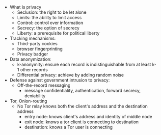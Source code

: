 - What is privacy
	- Seclusion: the right to be let alone
	- Limits: the ability to limit access
	- Control: control over information
	- Secrecy: the option of secrecy
	- Liberty: a prerequisite for political liberty
- Tracking mechanisms: 
	- Third-party cookies
	- browser fingerprinting
	- Privacy badger
- Data anonymization:
	- k-anonymity: ensure each record is indistinguishable from at least k-1 other records
	- Differential privacy: achieve by adding random noise
- Defense against government intrusion to privacy:
	- Off-the-record messaging
		- message confidentiality, authentication, forward secrecy, deniability
- Tor, Onion-routing
	- No Tor relay knows both the client's address and the destination address
		- entry node: knows client's address and identity of middle node
		- exit node: knows a tor client is connecting to destination
		- destination: knows a Tor user is connecting